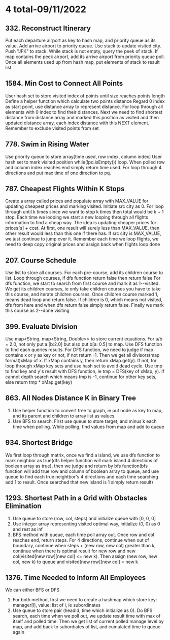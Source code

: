 # 4 total-09/11/2022

## 332. Reconstruct Itinerary
Put each departure airport as key to hash map, and priority queue as its value. Add arrive airport to priority queue.
Use stack to update visited city. Push "JFK" to stack.
While stack is not empty, query the peek of stack. If map contains the peek airport, add its arrive airport from priority queue poll. Once all elements used up from hash map, put elements of stack to result list

## 1584. Min Cost to Connect All Points
User hash set to store visited index of points until size reaches points length
Define a helper function which calculate two points distance
Regard 0 index as start point, use distance array to represent distance. For loop through all elements with 0 index to find their distances.
Next we need to find shortest distance from distance array and marked this position as visited and then updated distance array, each index distance with this NEXT element. Remember to exclude visited points from set

## 778. Swim in Rising Water
Use priority queue to store array[time used, row index, column index]
User hash set to mark visited position
while(!pq.isEmpty()) loop. When polled row and column index reaches end simply return time used.
For loop through 4 directions and put max time of one direction to pq.

## 787. Cheapest Flights Within K Stops
Create a array called prices and populate array with MAX_VALUE for updating cheapest prices and marking visited. Initiate src city as 0.
For loop through until k times since we want to stop k times then total would be k + 1 stop. 
Each time we looping we start a new looping through all flights information to find a cheap way. The idea is updating cheaper prices for prices[s] + cost. At first, one result will surely less than MAX_VALUE, then other result would less than this one if there has. If src city is MAX_VALUE, we just continue to jump over it. Remember each time we loop flights, we need to deep copy original prices and assign back when flights loop done

## 207. Course Schedule
Use list to store all courses. For each pre-course, add its children course to list. Loop through courses, if dfs function return false then return false
For dfs function, we start to search from first course and mark it as 1--visited. We get its children courses, ie only take children courses you have to take this course, and iterate children courses. Once children course marked 1, means dead loop and return false. If children is 0, which means not visited, dfs from here and when dfs return false simply return false. Finally we mark this course as 2--done visiting

## 399. Evaluate Division
Use map<String, map<String, Double>> to store current equations. For a/b = 2.0, not only put a:[b:2.0] but also put b[a: 0.5] to map.
Use DFS function to find each queries results. For DFS function, we need to judge if map contains x or y as key or not, if not return -1. Then we get all divisors(map format)xMap of x. If xMap contains y, then return xMap.get(y). If not, for loop through xMap key sets and use hash set to avoid dead cycle. Use tmp to find key and y's result with DFS function, ie tmp = DFS(key of xMap, y). If cannot depth search which means tmp is -1, continue for other key sets, else return tmp * xMap.get(key)

## 863. All Nodes Distance K in Binary Tree
1. Use helper function to convert tree to graph, ie put node as key to map, and its parent and children to array list as values.
2. Use BFS to search. First use queue to store target, and minus k each time when polling. While polling, find values from map and add to queue

## 934. Shortest Bridge
We first loop through matrix, once we find a island, we use dfs function to mark neighbor as true(dfs helper function will mark island 4 directions of boolean array as true), then we judge and return by bfs function(bfs function will add true row and column of boolean array to queue, and use queue to find each true neightbor's 4 directions and each time searching add 1 to result. Once searched that new island is 1 simply return result)

## 1293. Shortest Path in a Grid with Obstacles Elimination
1. Use queue to store (row, col, steps) and initialze queue with [0, 0, 0]
2. Use integer array representing visited optimal way, initialize (0, 0) as 0 and rest as inf
3. BFS method with queue, each time poll array out. Once row and col reaches end, return steps. For 4 directions, continue when out of boundary, continue when steps + (new row, new col) greater than k, continue when there is optimal result for new row and new col(visited[new row][new col] <= new k). Then assign (new row, new col, new k) to queue and visited[new row][new col] = new k

## 1376. Time Needed to Inform All Employees
We can either BFS or DFS
1. For both method, first we need to create a hashmap which store key: manager[i], value: list of i, ie subordinates
2. Use queue to store pair (headId, time which initialize as 0). Do BFS search, each time when we poll out, we update result time with max of itself and polled time. Then we get list of current polled manage level by map, and add back to subordiates of list, and cumulated time to queue again

